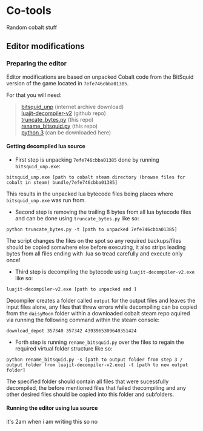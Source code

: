 # Co-tools
Random cobalt stuff

## Editor modifications

### Preparing the editor

Editor modifications are based on unpacked Cobalt code from the BitSquid version of the game located in `7efe746cbba01385`.  

For that you will need:  

> [bitsquid_unp](https://web.archive.org/web/20221018164344/https://zenhax.com/download/file.php?id=959&sid=b46f061347c43223468aa896550bd9eb) (internet archive download)  
> [luajit-decompiler-v2](https://github.com/marsinator358/luajit-decompiler-v2) (github repo)  
> [truncate_bytes.py](/truncate_bytes.py) (this repo)  
> [rename_bitsquid.py](/rename_bitsquid.py) (this repo)  
> [python 3](https://www.python.org/downloads/) (can be downloaded here)  

#### Getting decompiled lua source

- First step is unpacking `7efe746cbba01385` done by running `bitsquid_unp.exe`:  
```
bitsquid_unp.exe [path to cobalt steam directory (browse files for cobalt in steam) bundle/7efe746cbba01385]
```
This results in the unpacked lua bytecode files being places where `bitsquid_unp.exe` was run from.  
- Second step is removing the trailing 8 bytes from all lua bytecode files and can be done using `truncate_bytes.py` like so:
```
python truncate_bytes.py -t [path to unpacked 7efe746cbba01385]
```
The script changes the files on the spot so any required backups/files should be copied somwhere else before executing, it also strips leading bytes from all files ending with .lua so tread carefully and execute only once!  
- Third step is decompiling the bytecode using `luajit-decompiler-v2.exe` like so:
```
luajit-decompiler-v2.exe [path to unpacked and ]
```
Decompiler creates a folder called `output` for the output files and leaves the input files alone, any files that threw errors while decompiling can be copied from the `daisyMoon` folder within a downloaded cobalt steam repo aquired via running the following command within the steam console:  
```
download_depot 357340 357342 4393965309640351424
```
- Forth step is running `rename_bitsquid.py` over the files to regain the required virtual folder structure like so:  
```
python rename_bitsquid.py -s [path to output folder from step 3 / output folder from luajit-decompiler-v2.exe] -t [path to new output folder]
```
The specified folder should contain all files that were sucessfully decompiled, the before mentioned files that failed thecompiling and any other desired files should be copied into this folder and subfolders.  

#### Running the editor using lua source
it's 2am when i am writing this so no
